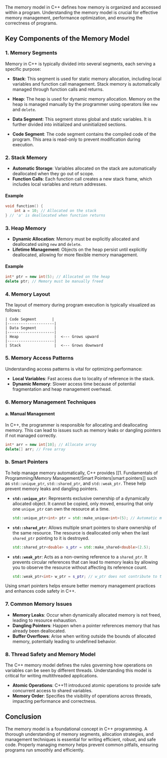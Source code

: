 
The memory model in C++ defines how memory is organized and accessed within a program. Understanding the memory model is crucial for effective memory management, performance optimization, and ensuring the correctness of programs.

## Key Components of the Memory Model

### 1. Memory Segments

Memory in C++ is typically divided into several segments, each serving a specific purpose:

- **Stack**: This segment is used for static memory allocation, including local variables and function call management. Stack memory is automatically managed through function calls and returns.

- **Heap**: The heap is used for dynamic memory allocation. Memory on the heap is managed manually by the programmer using operators like `new` and `delete`.

- **Data Segment**: This segment stores global and static variables. It is further divided into initialized and uninitialized sections.

- **Code Segment**: The code segment contains the compiled code of the program. This area is read-only to prevent modification during execution.

### 2. Stack Memory

- **Automatic Storage**: Variables allocated on the stack are automatically deallocated when they go out of scope.
- **Function Calls**: Each function call creates a new stack frame, which includes local variables and return addresses.

#### Example

```cpp
void function() {
    int a = 10; // Allocated on the stack
} // 'a' is deallocated when function returns
```

### 3. Heap Memory

- **Dynamic Allocation**: Memory must be explicitly allocated and deallocated using `new` and `delete`.
- **Lifetime Management**: Objects on the heap persist until explicitly deallocated, allowing for more flexible memory management.

#### Example

```cpp
int* ptr = new int(5); // Allocated on the heap
delete ptr; // Memory must be manually freed
```

### 4. Memory Layout

The layout of memory during program execution is typically visualized as follows:

```
| Code Segment       |
|---------------------|
| Data Segment        |
|---------------------|
| Heap                |  <--- Grows upward
|---------------------|
| Stack               |  <--- Grows downward
```

### 5. Memory Access Patterns

Understanding access patterns is vital for optimizing performance:

- **Local Variables**: Fast access due to locality of reference in the stack.
- **Dynamic Memory**: Slower access time because of potential fragmentation and heap management overhead.

### 6. Memory Management Techniques

#### a. Manual Management

In C++, the programmer is responsible for allocating and deallocating memory. This can lead to issues such as memory leaks or dangling pointers if not managed correctly.

```cpp
int* arr = new int[10]; // Allocate array
delete[] arr; // Free array
```

### b. Smart Pointers

To help manage memory automatically, C++ provides [[1. Fundamentals of Programming/Memory Management/Smart Pointers|smart pointers]] such as `std::unique_ptr`, `std::shared_ptr`, and `std::weak_ptr`. These help prevent memory leaks and dangling pointers.

- **`std::unique_ptr`**: Represents exclusive ownership of a dynamically allocated object. It cannot be copied, only moved, ensuring that only one `unique_ptr` can own the resource at a time.

    ```cpp
    std::unique_ptr<int> ptr = std::make_unique<int>(5); // Automatic memory management
    ```

- **`std::shared_ptr`**: Allows multiple smart pointers to share ownership of the same resource. The resource is deallocated only when the last `shared_ptr` pointing to it is destroyed.

    ```cpp
    std::shared_ptr<double> s_ptr = std::make_shared<double>(2.5);
    ```

- **`std::weak_ptr`**: Acts as a non-owning reference to a `shared_ptr`. It prevents circular references that can lead to memory leaks by allowing you to observe the resource without affecting its reference count.

    ```cpp
    std::weak_ptr<int> w_ptr = s_ptr; // w_ptr does not contribute to the reference count
    ```

Using smart pointers helps ensure better memory management practices and enhances code safety in C++.
### 7. Common Memory Issues

- **Memory Leaks**: Occur when dynamically allocated memory is not freed, leading to resource exhaustion.
- **Dangling Pointers**: Happen when a pointer references memory that has already been deallocated.
- **Buffer Overflows**: Arise when writing outside the bounds of allocated memory, potentially leading to undefined behavior.

### 8. Thread Safety and Memory Model

The C++ memory model defines the rules governing how operations on variables can be seen by different threads. Understanding this model is critical for writing multithreaded applications.

- **Atomic Operations**: C++11 introduced atomic operations to provide safe concurrent access to shared variables.
- **Memory Order**: Specifies the visibility of operations across threads, impacting performance and correctness.

## Conclusion

The memory model is a foundational concept in C++ programming. A thorough understanding of memory segments, allocation strategies, and management techniques is essential for writing efficient, robust, and safe code. Properly managing memory helps prevent common pitfalls, ensuring programs run smoothly and efficiently.